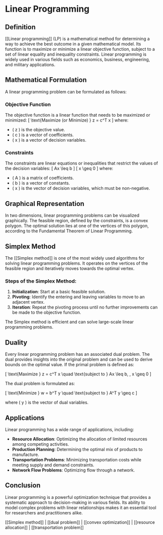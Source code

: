
# Linear Programming

## Definition
[[Linear programming]] (LP) is a mathematical method for determining a way to achieve the best outcome in a given mathematical model. Its function is to maximize or minimize a linear objective function, subject to a set of linear equality and inequality constraints. Linear programming is widely used in various fields such as economics, business, engineering, and military applications.

## Mathematical Formulation
A linear programming problem can be formulated as follows:

### Objective Function
The objective function is a linear function that needs to be maximized or minimized:
\[
\text{Maximize (or Minimize) } z = c^T x
\]
where:
- \( z \) is the objective value.
- \( c \) is a vector of coefficients.
- \( x \) is a vector of decision variables.

### Constraints
The constraints are linear equations or inequalities that restrict the values of the decision variables:
\[
Ax \leq b
\]
\[
x \geq 0
\]
where:
- \( A \) is a matrix of coefficients.
- \( b \) is a vector of constants.
- \( x \) is the vector of decision variables, which must be non-negative.

## Graphical Representation
In two dimensions, linear programming problems can be visualized graphically. The feasible region, defined by the constraints, is a convex polygon. The optimal solution lies at one of the vertices of this polygon, according to the Fundamental Theorem of Linear Programming.

## Simplex Method
The [[Simplex method]] is one of the most widely used algorithms for solving linear programming problems. It operates on the vertices of the feasible region and iteratively moves towards the optimal vertex.

### Steps of the Simplex Method:
1. **Initialization**: Start at a basic feasible solution.
2. **Pivoting**: Identify the entering and leaving variables to move to an adjacent vertex.
3. **Iteration**: Repeat the pivoting process until no further improvements can be made to the objective function.

The Simplex method is efficient and can solve large-scale linear programming problems.

## Duality
Every linear programming problem has an associated dual problem. The dual provides insights into the original problem and can be used to derive bounds on the optimal value. If the primal problem is defined as:

\[
\text{Maximize } z = c^T x \quad \text{subject to } Ax \leq b, \, x \geq 0
\]

The dual problem is formulated as:

\[
\text{Minimize } w = b^T y \quad \text{subject to } A^T y \geq c
\]

where \( y \) is the vector of dual variables.

## Applications
Linear programming has a wide range of applications, including:

- **Resource Allocation**: Optimizing the allocation of limited resources among competing activities.
- **Production Planning**: Determining the optimal mix of products to manufacture.
- **Transportation Problems**: Minimizing transportation costs while meeting supply and demand constraints.
- **Network Flow Problems**: Optimizing flow through a network.

## Conclusion
Linear programming is a powerful optimization technique that provides a systematic approach to decision-making in various fields. Its ability to model complex problems with linear relationships makes it an essential tool for researchers and practitioners alike.

[[Simplex method]] | [[dual problem]] | [[convex optimization]] | [[resource allocation]] | [[transportation problem]]
